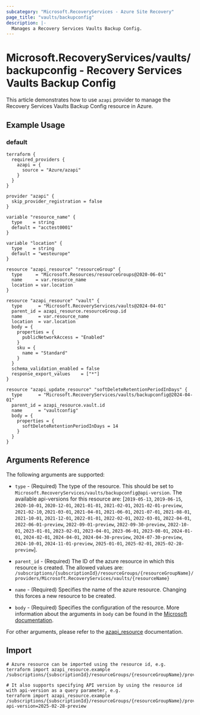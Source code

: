 ```yaml
---
subcategory: "Microsoft.RecoveryServices - Azure Site Recovery"
page_title: "vaults/backupconfig"
description: |-
  Manages a Recovery Services Vaults Backup Config.
---
```


# Microsoft.RecoveryServices/vaults/backupconfig - Recovery Services Vaults Backup Config

This article demonstrates how to use `azapi` provider to manage the Recovery Services Vaults Backup Config resource in Azure.

## Example Usage

### default

```hcl
terraform {
  required_providers {
    azapi = {
      source = "Azure/azapi"
    }
  }
}

provider "azapi" {
  skip_provider_registration = false
}

variable "resource_name" {
  type    = string
  default = "acctest0001"
}

variable "location" {
  type    = string
  default = "westeurope"
}

resource "azapi_resource" "resourceGroup" {
  type     = "Microsoft.Resources/resourceGroups@2020-06-01"
  name     = var.resource_name
  location = var.location
}

resource "azapi_resource" "vault" {
  type      = "Microsoft.RecoveryServices/vaults@2024-04-01"
  parent_id = azapi_resource.resourceGroup.id
  name      = var.resource_name
  location  = var.location
  body = {
    properties = {
      publicNetworkAccess = "Enabled"
    }
    sku = {
      name = "Standard"
    }
  }
  schema_validation_enabled = false
  response_export_values    = ["*"]
}

resource "azapi_update_resource" "softDeleteRetentionPeriodInDays" {
  type      = "Microsoft.RecoveryServices/vaults/backupconfig@2024-04-01"
  parent_id = azapi_resource.vault.id
  name      = "vaultconfig"
  body = {
    properties = {
      softDeleteRetentionPeriodInDays = 14
    }
  }
}

```



## Arguments Reference

The following arguments are supported:

* `type` - (Required) The type of the resource. This should be set to `Microsoft.RecoveryServices/vaults/backupconfig@api-version`. The available api-versions for this resource are: [`2019-05-13`, `2019-06-15`, `2020-10-01`, `2020-12-01`, `2021-01-01`, `2021-02-01`, `2021-02-01-preview`, `2021-02-10`, `2021-03-01`, `2021-04-01`, `2021-06-01`, `2021-07-01`, `2021-08-01`, `2021-10-01`, `2021-12-01`, `2022-01-01`, `2022-02-01`, `2022-03-01`, `2022-04-01`, `2022-06-01-preview`, `2022-09-01-preview`, `2022-09-30-preview`, `2022-10-01`, `2023-01-01`, `2023-02-01`, `2023-04-01`, `2023-06-01`, `2023-08-01`, `2024-01-01`, `2024-02-01`, `2024-04-01`, `2024-04-30-preview`, `2024-07-30-preview`, `2024-10-01`, `2024-11-01-preview`, `2025-01-01`, `2025-02-01`, `2025-02-28-preview`].

* `parent_id` - (Required) The ID of the azure resource in which this resource is created. The allowed values are:  
  `/subscriptions/{subscriptionId}/resourceGroups/{resourceGroupName}/providers/Microsoft.RecoveryServices/vaults/{resourceName}`

* `name` - (Required) Specifies the name of the azure resource. Changing this forces a new resource to be created.

* `body` - (Required) Specifies the configuration of the resource. More information about the arguments in `body` can be found in the [Microsoft documentation](https://learn.microsoft.com/en-us/azure/templates/Microsoft.RecoveryServices/vaults/backupconfig?pivots=deployment-language-terraform).

For other arguments, please refer to the [azapi_resource](https://registry.terraform.io/providers/Azure/azapi/latest/docs/resources/resource) documentation.

## Import

 ```shell
 # Azure resource can be imported using the resource id, e.g.
 terraform import azapi_resource.example /subscriptions/{subscriptionId}/resourceGroups/{resourceGroupName}/providers/Microsoft.RecoveryServices/vaults/{resourceName}/backupconfig/{resourceName}
 
 # It also supports specifying API version by using the resource id with api-version as a query parameter, e.g.
 terraform import azapi_resource.example /subscriptions/{subscriptionId}/resourceGroups/{resourceGroupName}/providers/Microsoft.RecoveryServices/vaults/{resourceName}/backupconfig/{resourceName}?api-version=2025-02-28-preview
 ```
